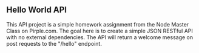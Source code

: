 ## Hello World API

This API project is a simple homework assignment from the Node Master Class on Pirple.com. The goal here is to create a simple JSON RESTful API with no external dependencies. The API will return a welcome message on post requests to the "/hello" endpoint.
